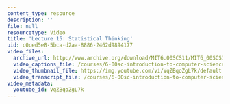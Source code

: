 ```yaml
---
content_type: resource
description: ''
file: null
resourcetype: Video
title: 'Lecture 15: Statistical Thinking'
uid: c0ced5e8-5bca-d2aa-8886-2462d9894177
video_files:
  archive_url: http://www.archive.org/download/MIT6.00SCS11/MIT6_00SCS11_lec15_300k.mp4
  video_captions_file: /courses/6-00sc-introduction-to-computer-science-and-programming-spring-2011/abd3f54e2f3e506a82079cf243911661_VqZBqoZgL7k.vtt
  video_thumbnail_file: https://img.youtube.com/vi/VqZBqoZgL7k/default.jpg
  video_transcript_file: /courses/6-00sc-introduction-to-computer-science-and-programming-spring-2011/9699531f987c259226b58f696e5499a5_VqZBqoZgL7k.pdf
video_metadata:
  youtube_id: VqZBqoZgL7k
---
```

